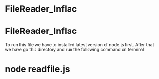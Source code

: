 # FileReader_Inflac
# FileReader_Inflac


To run this file we have to installed latest version of node.js first.
After that we have go this directory and run the following command on terminal 
 # node readfile.js

